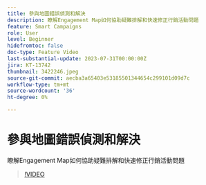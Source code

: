 ```yaml
---
title: 參與地圖錯誤偵測和解決
description: 瞭解Engagement Map如何協助疑難排解和快速修正行銷活動問題
feature: Smart Campaigns
role: User
level: Beginner
hidefromtoc: false
doc-type: Feature Video
last-substantial-update: 2023-07-31T00:00:00Z
jira: KT-13742
thumbnail: 3422246.jpeg
source-git-commit: aecba3a65403e53185501344654c299101d09d7c
workflow-type: tm+mt
source-wordcount: '36'
ht-degree: 0%

---
```



# 參與地圖錯誤偵測和解決

瞭解Engagement Map如何協助疑難排解和快速修正行銷活動問題

>[!VIDEO](https://video.tv.adobe.com/v/3422246/?learn=on)
